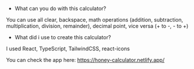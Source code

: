 - What can you do with this calculator?

You can use all clear, backspace, math operations (addition, subtraction, multiplication, division, remainder), decimal point, vice versa (+ to -, - to +)

- What did i use to create this calculator?

I used React, TypeScript, TailwindCSS, react-icons

You can check the app here: https://honey-calculator.netlify.app/
